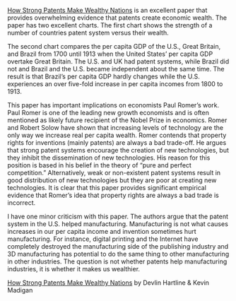 
[How Strong Patents Make Wealthy Nations](http://cpip.gmu.edu/2016/06/24/how-strong-patents-make-wealthy-nations/) is an excellent paper that provides overwhelming evidence that patents create economic wealth. The paper has two excellent charts. The first chart shows the strength of a number of countries patent system versus their wealth.

  
  

  
  

The second chart compares the per capita GDP of the U.S., Great Britain, and Brazil from 1700 until 1913 when the United States’ per capita GDP overtake Great Britain. The U.S. and UK had patent systems, while Brazil did not and Brazil and the U.S. became independent about the same time. The result is that Brazil’s per capita GDP hardly changes while the U.S. experiences an over five-fold increase in per capita incomes from 1800 to 1913.

  
  

  
  

This paper has important implications on economists Paul Romer’s work. Paul Romer is one of the leading new growth economists and is often mentioned as likely future recipient of the Nobel Prize in economics. Romer and Robert Solow have shown that increasing levels of technology are the only way we increase real per capita wealth. Romer contends that property rights for inventions (mainly patents) are always a bad trade-off. He argues that strong patent systems encourage the creation of new technologies, but they inhibit the dissemination of new technologies. His reason for this position is based in his belief in the theory of “pure and perfect competition.” Alternatively, weak or non-existent patent systems result in good distribution of new technologies but they are poor at creating new technologies. It is clear that this paper provides significant empirical evidence that Romer’s idea that property rights are always a bad trade is incorrect.

  
  

I have one minor criticism with this paper. The authors argue that the patent system in the U.S. helped manufacturing. Manufacturing is not what causes increases in our per capita income and invention sometimes hurt manufacturing. For instance, digital printing and the Internet have completely destroyed the manufacturing side of the publishing industry and 3D manufacturing has potential to do the same thing to other manufacturing in other industries. The question is not whether patents help manufacturing industries, it is whether it makes us wealthier.

  
  

  
  

[How Strong Patents Make Wealthy Nations](http://cpip.gmu.edu/2016/06/24/how-strong-patents-make-wealthy-nations/) by Devlin Hartline & Kevin Madigan